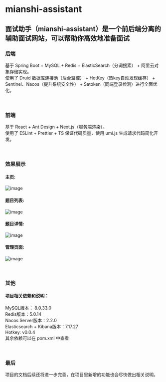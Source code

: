 # mianshi-assistant
## 面试助手（mianshi-assistant）是一个前后端分离的辅助面试网站，可以帮助你高效地准备面试
### 后端
基于 Spring Boot + MySQL + Redis + ElasticSearch（分词搜索） + 阿里云对象存储实现。</br>
使用了 Druid 数据库连接池（后台监控） + HotKey（热key自动发现缓存） + Sentinel、Nacos（提升系统安全性） + Satoken（同端登录检测）进行全面优化。</br></br></br>

### 前端
基于 React + Ant Design + Next.js（服务端渲染）。</br>
使用了 ESLint + Prettier + TS 保证代码质量，使用 umi.js 生成请求代码简化开发。</br></br></br>

### 效果展示</br>
#### 主页:</br>
![image](https://wyc-mianshi-assistant.oss-cn-shenzhen.aliyuncs.com/present/%E5%B1%8F%E5%B9%95%E6%88%AA%E5%9B%BE%202025-03-02%20164815.png)
#### 题目列表:</br>
![image](https://wyc-mianshi-assistant.oss-cn-shenzhen.aliyuncs.com/present/%E5%B1%8F%E5%B9%95%E6%88%AA%E5%9B%BE%202025-03-02%20164855.png)
#### 题目详情:</br>
![image](https://wyc-mianshi-assistant.oss-cn-shenzhen.aliyuncs.com/present/%E5%B1%8F%E5%B9%95%E6%88%AA%E5%9B%BE%202025-03-02%20165000.png)
#### 管理页面:</br>
![image](https://wyc-mianshi-assistant.oss-cn-shenzhen.aliyuncs.com/present/%E5%B1%8F%E5%B9%95%E6%88%AA%E5%9B%BE%202025-03-02%20165047.png)</br></br></br>


### 其他</br>
#### 项目相关依赖和说明：
MySQL版本： 8.0.33.0</br>
Redis版本：5.0.14</br>
Nacos Server版本：2.2.0</br>
Elasticsearch + Kibana版本：7.17.27</br>
Hotkey: v0.0.4</br>
其余依赖可以在 pom.xml 中查看
</br></br></br>

### 最后</br>
项目的文档后续还将进一步完善，在项目里新增的功能也会尽快做出相关说明。
